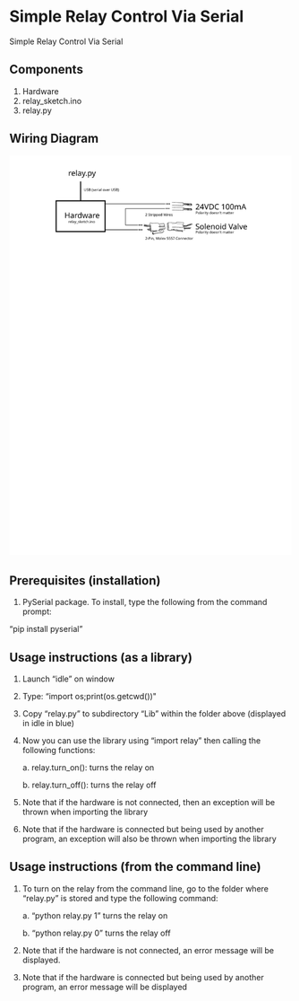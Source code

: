 # Simple Relay Control Via Serial

Simple Relay Control Via Serial


## Components

1. Hardware
2. relay_sketch.ino
3. relay.py


## Wiring Diagram

<p><img alt="Image" title="icon" src="Wiring Diagram.svg" /></p>

## Prerequisites (installation)

1. PySerial package. To install, type the following from the command prompt:

“pip install pyserial”
  
## Usage instructions (as a library)

1. Launch “idle” on window
2. Type: “import os;print(os.getcwd())"
3. Copy “relay.py” to subdirectory “Lib” within the folder above (displayed in idle in blue)
4. Now you can use the library using “import relay” then calling the following functions:
   
    a.	relay.turn_on(): turns the relay on
   
    b.	relay.turn_off(): turns the relay off

5. Note that if the hardware is not connected, then an exception will be thrown when importing the library
6. Note that if the hardware is connected but being used by another program, an exception will also be thrown when importing the library

## Usage instructions (from the command line)

1. To turn on the relay from the command line, go to the folder where “relay.py” is stored and type the following command:

     a. “python relay.py 1” turns the relay on

     b. “python relay.py 0” turns the relay off

2. Note that if the hardware is not connected, an error message will be displayed.
3. Note that if the hardware is connected but being used by another program, an error message will be displayed
